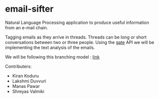 email-sifter
============
Natural Language Processing application to produce useful information from an e-mail chain.

Tagging emails as they arrive in threads. Threads can be long or short conversations between two or three people. Using the [gate](http://gate.ac.uk/) API we will be implementing the text analysis of the emails.

We will be following this branching model : [link](http://nvie.com/posts/a-successful-git-branching-model/)

Contributers:

+   Kiran Koduru
+   Lakshmi Duvvuri
+   Manas Pawar
+   Shreyas Valmiki
